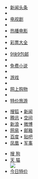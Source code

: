 <ul class="block navbar w-wbg fz0">
<li class="block h-fil fl item"><a class="iblock h-fil" href="http://toutiao.sogou.com/?fr=qqxwtt" target="_blank" rel="noopener noreferrer"><span class="iblock h-fil tit">新闻头条</span></a></li>
<li class="line fl"></li>
<li class="block h-fil fl item"><a class="iblock h-fil" href="http://kan.sogou.com/dianshiju/" target="_blank" rel="noopener noreferrer"><span class="iblock h-fil tit">电视剧</span></a></li>
<li class="line fl"></li>
<li class="block h-fil fl item"><a class="iblock h-fil" href="http://kan.sogou.com/dianying/" target="_blank" rel="noopener noreferrer"><span class="iblock h-fil tit">热播电影</span></a></li>
<li class="line fl"></li>
<li class="block h-fil fl item"><a class="iblock h-fil" href="http://cp.sogou.com/zixun/#fr=Cm42015" target="_blank" rel="noopener noreferrer"><span class="iblock h-fil tit">彩票大全</span></a></li>
<li class="line fl"></li>
<li class="block h-fil fl item"><a class="iblock h-fil" href="http://mai.sogou.com/tejia/" target="_blank" rel="noopener noreferrer"><span class="iblock h-fil tit">9块9包邮</span></a></li>
<li class="line fl"></li>
<li class="block h-fil fl item"><a class="iblock h-fil" href="http://xs.sogou.com/" target="_blank" rel="noopener noreferrer"><span class="iblock h-fil tit">免费小说</span></a></li>
<li class="line fl"></li>
<li class="block h-fil fl item"><a class="iblock h-fil" href="https://123.sogou.com/yx/?fr=qqnav" target="_blank" rel="noopener noreferrer"><span class="iblock h-fil tit">游戏</span></a></li>
<li class="line fl"></li>
<li class="block h-fil fl item"><a class="iblock h-fil" href="http://mai.sogou.com/shangjia.html" target="_blank" rel="noopener noreferrer"><span class="iblock h-fil tit">网上购物</span></a></li>
<li class="line fl"></li>
<li class="block h-fil fl item"><a class="iblock h-fil" href="http://go.sogou.com/?fr=daohangly" target="_blank" rel="noopener noreferrer"><span class="iblock h-fil tit">特价旅游</span></a></li>
</ul>
<div class="mainbd">
<div class="lfbd">
<div class="famousSite re fz0">
<div class="famoussitelist">
<ul>
<li><a href="http://www.sohu.com/" target="_blank" rel="noopener noreferrer">搜狐</a><span class="p14 dot">&nbsp;&bull;&nbsp;</span><a href="http://news.sohu.com/" target="_blank" rel="noopener noreferrer">新闻</a></li>
<li><a href="http://www.qq.com/" target="_blank" rel="noopener noreferrer">腾讯</a><span class="p14 dot">&nbsp;&bull;&nbsp;</span><a href="http://qzone.qq.com/" target="_blank" rel="noopener noreferrer">空间</a></li>
<li><a href="http://www.sina.com.cn/" target="_blank" rel="noopener noreferrer">新浪</a><span class="p14 dot">&nbsp;&bull;&nbsp;</span><a href="http://www.weibo.com/" target="_blank" rel="noopener noreferrer">微博</a></li>
<li><a href="http://www.163.com/" target="_blank" rel="noopener noreferrer">网易</a><span class="p14 dot">&nbsp;&bull;&nbsp;</span><a href="http://email.163.com/" target="_blank" rel="noopener noreferrer">邮箱</a></li>
<li><a id="fs_baidu" href="http://www.baidu.com/index.php?tn=request_28_pg" target="_blank" rel="noopener noreferrer">百度</a><span class="p14 dot">&nbsp;&bull;&nbsp;</span><a href="http://tieba.baidu.com/" target="_blank" rel="noopener noreferrer">贴吧</a></li>
<li><a href="http://www.ifeng.com/" target="_blank" rel="noopener noreferrer">凤凰</a><span class="p14 dot">&nbsp;&bull;&nbsp;</span><a href="http://toutiao.sogou.com/mil.html?fr=qqmz" target="_blank" rel="noopener noreferrer">军事</a></li>
</ul>
<ul>
<li><a href="http://www.sogou.com/" target="_blank" rel="noopener noreferrer">搜 狗</a></li>
<li class="tianmao"><a href="https://s.click.taobao.com/ljNo3Bx" target="_blank" rel="noopener noreferrer">天 猫</a>
<div id="AD_2"><a href="https://s.click.taobao.com/cIZ0iGx" target="_blank" rel="noopener noreferrer"><img src="https://123p1.sogoucdn.com/imgu/2017/07/20170704170844_695.gif" /></a></div>
</li>
<li class="tejia"><a href="http://tejia.aili.com/" target="_blank" rel="noopener noreferrer">今日特价</a></li>
</ul>
</div>
</div>
</div>
</div>